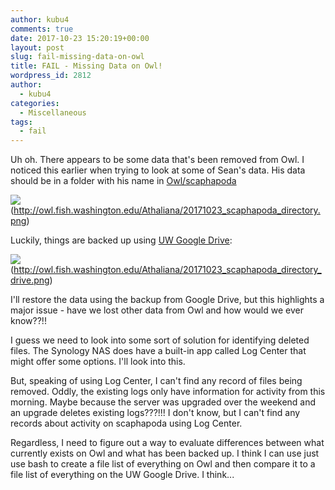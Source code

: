 ```yaml
---
author: kubu4
comments: true
date: 2017-10-23 15:20:19+00:00
layout: post
slug: fail-missing-data-on-owl
title: FAIL - Missing Data on Owl!
wordpress_id: 2812
author:
  - kubu4
categories:
  - Miscellaneous
tags:
  - fail
---
```


Uh oh. There appears to be some data that's been removed from Owl. I noticed this earlier when trying to look at some of Sean's data. His data should be in a folder with his name in [Owl/scaphapoda](https://owl.fish.washington.edu/scaphapoda/)

![](https://owl.fish.washington.edu/Athaliana/20171023_scaphapoda_directory.png)(http://owl.fish.washington.edu/Athaliana/20171023_scaphapoda_directory.png)

Luckily, things are backed up using [UW Google Drive](https://drive.google.com/drive/folders/0BzKkDWZ6tIK4eXV4VFB3VHN2ZUk?usp=sharing):

![](https://owl.fish.washington.edu/Athaliana/20171023_scaphapoda_directory_drive.png)(http://owl.fish.washington.edu/Athaliana/20171023_scaphapoda_directory_drive.png)

I'll restore the data using the backup from Google Drive, but this highlights a major issue - have we lost other data from Owl and how would we ever know??!!

I guess we need to look into some sort of solution for identifying deleted files. The Synology NAS does have a built-in app called Log Center that might offer some options. I'll look into this.

But, speaking of using Log Center, I can't find any record of files being removed. Oddly, the existing logs only have information for activity from this morning. Maybe because the server was upgraded over the weekend and an upgrade deletes existing logs???!!! I don't know, but I can't find any records about activity on scaphapoda using Log Center.

Regardless, I need to figure out a way to evaluate differences between what currently exists on Owl and what has been backed up. I think I can use just use bash to create a file list of everything on Owl and then compare it to a file list of everything on the UW Google Drive. I think...
